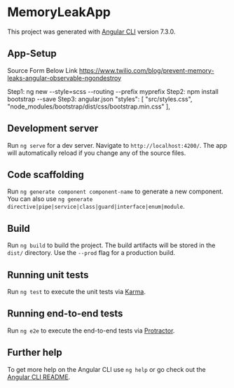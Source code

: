 # MemoryLeakApp

This project was generated with [Angular CLI](https://github.com/angular/angular-cli) version 7.3.0.

## App-Setup

Source Form Below Link
https://www.twilio.com/blog/prevent-memory-leaks-angular-observable-ngondestroy

Step1: ng new <App-Name> --style=scss --routing --prefix myprefix
Step2: npm install bootstrap --save
Step3: angular.json
"styles": [
  "src/styles.css",
  "node_modules/bootstrap/dist/css/bootstrap.min.css"
],

## Development server

Run `ng serve` for a dev server. Navigate to `http://localhost:4200/`. The app will automatically reload if you change any of the source files.

## Code scaffolding

Run `ng generate component component-name` to generate a new component. You can also use `ng generate directive|pipe|service|class|guard|interface|enum|module`.

## Build

Run `ng build` to build the project. The build artifacts will be stored in the `dist/` directory. Use the `--prod` flag for a production build.

## Running unit tests

Run `ng test` to execute the unit tests via [Karma](https://karma-runner.github.io).

## Running end-to-end tests

Run `ng e2e` to execute the end-to-end tests via [Protractor](http://www.protractortest.org/).

## Further help

To get more help on the Angular CLI use `ng help` or go check out the [Angular CLI README](https://github.com/angular/angular-cli/blob/master/README.md).
